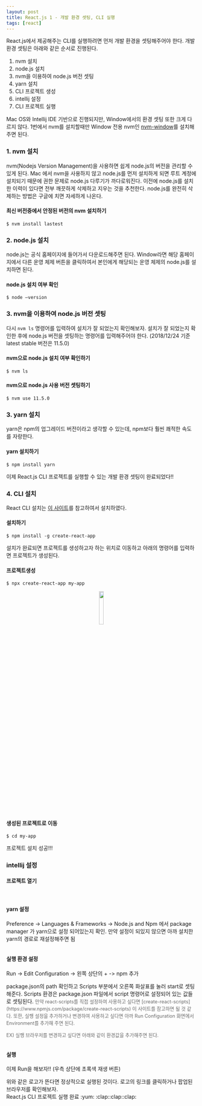 ```yaml
---
layout: post
title: React.js 1 - 개발 환경 셋팅, CLI 실행
tags: [react]
---
```


React.js에서 제공해주는 CLI를 실행하려면 먼저 개발 환경을 셋팅해주어야 한다.
개발 환경 셋팅은 아래와 같은 순서로 진행된다.

1. nvm 설치
2. node.js 설치
3. nvm을 이용하여 node.js 버전 셋팅
4. yarn 설치
5. CLI 프로젝트 생성
6. intellij 설정
7. CLI 프로젝트 실행

Mac OS와 Intellij IDE 기반으로 진행되지만, Window에서의 환경 셋팅 또한 크게 다르지 않다. 1번에서 nvm를 설치할때만 Window 전용 nvm인 [nvm-window](https://github.com/coreybutler/nvm-windows)를 설치해주면 된다.


### 1. nvm 설치
nvm(Nodejs Version Management)을 사용하면 쉽게 node.js의 버전을 관리할 수 있게 된다. Mac 에서 nvm을 사용하지 않고 node.js를 먼저 설치하게 되면 루트 계정에 설치되기 때문에 권한 문제로 node.js 다루기가 까다로워진다. 이전에 node.js를 설치한 이력이 있다면 전부 깨끗하게 삭제하고 지우는 것을 추천한다. node.js를 완전히 삭제하는 방법은 구글에 치면 자세하게 나온다.

#### 최신 버전중에서 안정된 버전의 nvm 설치하기

<code>$ nvm install lastest</code>


### 2. node.js 설치
node.js는 공식 홈페이지에 들어가서 다운로드해주면 된다. Window라면 해당 홈페이지에서 다른 운영 체제 버튼을 클릭하여서 본인에게 해당되는 운영 체제의 node.js를 설치하면 된다.

#### node.js 설치 여부 확인
<code>$ node –version</code>


### 3. nvm을 이용하여 node.js 버전 셋팅

다시 `nvm ls` 명령어를 입력하여 설치가 잘 되었는지 확인해보자. 설치가 잘 되었는지 확인한 후에 node.js 버전을 셋팅하는 명령어를 입력해주어야 한다. (2018/12/24 기준 latest stable 버전은 11.5.0)

#### nvm으로 node.js 설치 여부 확인하기
<code>$ nvm ls</code>

#### nvm으로 node.js 사용 버전 셋팅하기
<code>$ nvm use 11.5.0</code>


### 3. yarn 설치

yarn은 npm의 업그레이드 버전이라고 생각할 수 있는데, npm보다 훨씬 쾌적한 속도를 자랑한다.

#### yarn 설치하기
<code>$ npm install yarn</code>

이제 React.js CLI 프로젝트를 실행할 수 있는 개발 환경 셋팅이 완료되었다!!


### 4. CLI 설치
React CLI 설치는 [이 사이트](https://velopert.com/2037)를 참고하여서 설치하였다.

#### 설치하기
<code>$ npm install -g create-react-app</code>

설치가 완료되면 프로젝트를 생성하고자 하는 위치로 이동하고 아래의 명령어를 입력하면 프로젝트가 생성된다.

#### 프로젝트생성
<code>$ npx create-react-app my-app</code>
<center>
<img src="{{ "/assets/img/react-1-02.png" | absolute_url }}" alt="" width="15%"/>
</center>

#### 생성된 프로젝트로 이동
<code>$ cd my-app</code>

프로젝트 설치 성공!!!


### intellij 설정

#### 프로젝트 열기
<center>
<img src="{{ "/assets/img/react-1-03.png" | absolute_url }}" alt=""/>
<img src="{{ "/assets/img/react-1-04.png" | absolute_url }}" alt=""/>
<img src="{{ "/assets/img/react-1-05.png" | absolute_url }}" alt=""/>
</center>

#### yarn 설정
Preference -> Languages & Frameworks -> Node.js and Npm 에서 package manager 가 yarn으로 설정 되어있는지 확인. 만약 설정이 되있지 않으면 아까 설치한 yarn의 경로로 재설정해주면 됨
<center>
<img src="{{ "/assets/img/react-1-06.png" | absolute_url }}" alt=""/>
</center>

#### 실행 환경 설정
Run -> Edit Configuration -> 왼쪽 상단의 + -> npm 추가
<center>
<img src="{{ "/assets/img/react-1-07.png" | absolute_url }}" alt=""/>
</center>
package.json의 path 확인하고 Scripts 부분에서 오른쪽 화살표를 눌러 start로 셋팅해준다. Scripts 환경은 package.json 파일에서 script 명령어로 설정되어 있는 값들로 셋팅된다.

<span style="font-size:0.9em; color: dimgray;">
만약 react-scripts를 직접 설정하여 사용하고 싶다면  [create-react-scripts](https://www.npmjs.com/package/create-react-scripts) 이 사이트를 참고하면 될 것 같다.
또한, 실행 설정을 추가하거나 변경하여 사용하고 싶다면 아까 Run Configuration 화면에서 Environment를 추가해 주면 된다.

EX) 실행 브라우저를 변경하고 싶다면 아래와 같이 환경값을 추가해주면 된다.
<center>
<img src="{{ "/assets/img/react-1-environment.png" | absolute_url }}" alt=""/>
</center>
</span>

#### 실행
이제 Run을 해보자!! (우측 상단에 초록색 재생 버튼)
<center>
<img src="{{ "/assets/img/react-1-08.png" | absolute_url }}" alt=""/>
</center>
위와 같은 로고가 뜬다면 정상적으로 실행된 것이다. 로고의 링크를 클릭하거나 팝업된 브라우저를 확인해보자.
<center>
<img src="{{ "/assets/img/react-1-09.png" | absolute_url }}" alt=""/>
</center>
React.js CLI 프로젝트 실행 완료 :yum: :clap::clap::clap:
